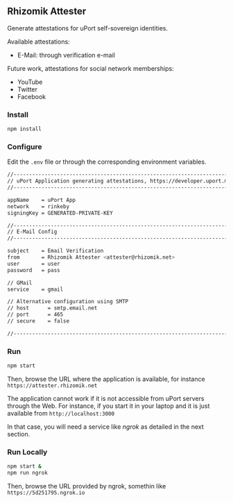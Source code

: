 ## Rhizomik Attester

Generate attestations for uPort self-sovereign identities.

Available attestations:

  - E-Mail: through verification e-mail
  
Future work, attestations for social network memberships:

  - YouTube
  - Twitter
  - Facebook


### Install

```bash
npm install
```

### Configure

Edit the `.env` file or through the corresponding environment variables.
```bash
//-----------------------------------------------------------------------
// uPort Application generating attestations, https://developer.uport.me/
//-----------------------------------------------------------------------

appName    = uPort App
network    = rinkeby
signingKey = GENERATED-PRIVATE-KEY

//-----------------------------------------------------------------------
// E-Mail Config
//-----------------------------------------------------------------------

subject    = Email Verification
from       = Rhizomik Attester <attester@rhizomik.net>
user       = user
password   = pass

// GMail
service    = gmail

// Alternative configuration using SMTP
// host      = smtp.email.net
// port      = 465
// secure    = false

//-----------------------------------------------------------------------
```

### Run

```bash
npm start
```

Then, browse the URL where the application is available, for instance `https://attester.rhizomik.net`

The application cannot work if it is not accessible from uPort servers through the Web. For instance, if you start it in your laptop and it is just available from `http://localhost:3000`

In that case, you will need a service like *ngrok* as detailed in the next section.

### Run Locally

```bash
npm start &
npm run ngrok
```

Then, browse the URL provided by ngrok, somethin like `https://5d251795.ngrok.io`